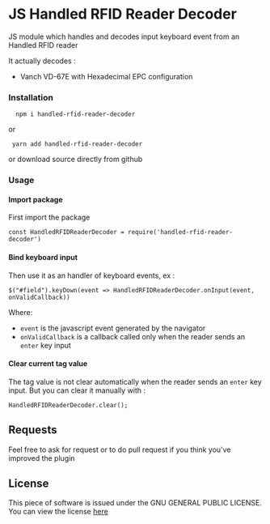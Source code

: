 
# JS Handled RFID Reader Decoder
JS module which handles and decodes input keyboard event from an Handled RFID reader

It actually decodes :
 - Vanch VD-67E with Hexadecimal EPC configuration

 ### Installation

      npm i handled-rfid-reader-decoder

   or

     yarn add handled-rfid-reader-decoder

  or download source directly from github

### Usage

#### Import package
First import the package

    const HandledRFIDReaderDecoder = require('handled-rfid-reader-decoder')

#### Bind keyboard input
Then use it as an handler of keyboard events, ex :

    $("#field").keyDown(event => HandledRFIDReaderDecoder.onInput(event, onValidCallback))

Where:  
 * `event` is the javascript event generated by the navigator
 * `onValidCallback` is a callback called only when the reader sends an `enter` key input

#### Clear current tag value
The tag value is not clear automatically when the reader sends an `enter` key input. But you can clear it manually with :

    HandledRFIDReaderDecoder.clear();

## Requests

Feel free to ask for request or to do pull request if you think you've improved the plugin

## License  
This piece of software is issued under the GNU GENERAL PUBLIC LICENSE. You can view the license [here](https://github.com/A2SI-RFID/JSHandledRFIDReaderDecoder/blob/master/LICENCE)
